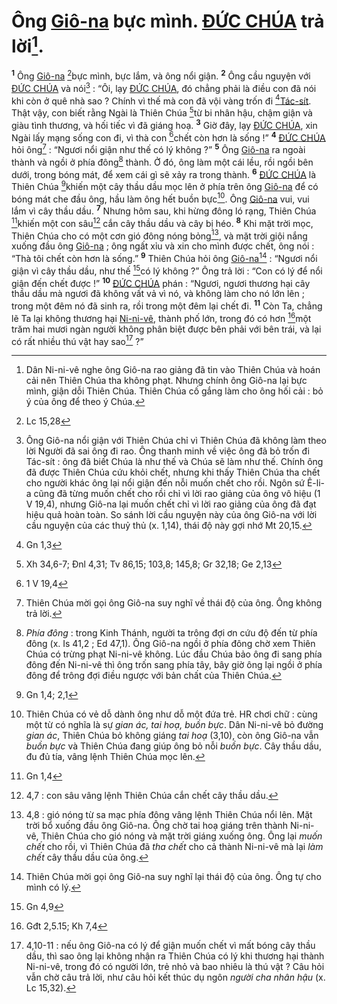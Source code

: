 # Ông [Giô-na]() bực mình. [ĐỨC CHÚA]() trả lời[^1].
<sup><b>1</b></sup> Ông [Giô-na]() [^1*]bực mình, bực lắm, và ông nổi giận. <sup><b>2</b></sup> Ông cầu nguyện với [ĐỨC CHÚA]() và nói[^2] : “Ôi, lạy [ĐỨC CHÚA](), đó chẳng phải là điều con đã nói khi còn ở quê nhà sao ? Chính vì thế mà con đã vội vàng trốn đi [^2*][Tác-sít](). Thật vậy, con biết rằng Ngài là Thiên Chúa [^3*]từ bi nhân hậu, chậm giận và giàu tình thương, và hối tiếc vì đã giáng hoạ. <sup><b>3</b></sup> Giờ đây, lạy [ĐỨC CHÚA](), xin Ngài lấy mạng sống con đi, vì thà con [^4*]chết còn hơn là sống !” <sup><b>4</b></sup> [ĐỨC CHÚA]() hỏi ông[^3] : “Ngươi nổi giận như thế có lý không ?” <sup><b>5</b></sup> Ông [Giô-na]() ra ngoài thành và ngồi ở phía đông[^4] thành. Ở đó, ông làm một cái lều, rồi ngồi bên dưới, trong bóng mát, để xem cái gì sẽ xảy ra trong thành. <sup><b>6</b></sup> [ĐỨC CHÚA]() là Thiên Chúa [^5*]khiến một cây thầu dầu mọc lên ở phía trên ông [Giô-na]() để có bóng mát che đầu ông, hầu làm ông hết buồn bực[^5]. Ông [Giô-na]() vui, vui lắm vì cây thầu dầu. <sup><b>7</b></sup> Nhưng hôm sau, khi hừng đông ló rạng, Thiên Chúa [^6*]khiến một con sâu[^6] cắn cây thầu dầu và cây bị héo. <sup><b>8</b></sup> Khi mặt trời mọc, Thiên Chúa cho có một cơn gió đông nóng bỏng[^7], và mặt trời giội nắng xuống đầu ông [Giô-na]() ; ông ngất xỉu và xin cho mình được chết, ông nói : “Thà tôi chết còn hơn là sống.” <sup><b>9</b></sup> Thiên Chúa hỏi ông [Giô-na]()[^8] : “Ngươi nổi giận vì cây thầu dầu, như thế [^7*]có lý không ?” Ông trả lời : “Con có lý để nổi giận đến chết được !” <sup><b>10</b></sup> [ĐỨC CHÚA]() phán : “Ngươi, ngươi thương hại cây thầu dầu mà ngươi đã không vất vả vì nó, và không làm cho nó lớn lên ; trong một đêm nó đã sinh ra, rồi trong một đêm lại chết đi. <sup><b>11</b></sup> Còn Ta, chẳng lẽ Ta lại không thương hại [Ni-ni-vê](), thành phố lớn, trong đó có hơn [^8*]một trăm hai mươi ngàn người không phân biệt được bên phải với bên trái, và lại có rất nhiều thú vật hay sao[^9] ?”

[^1]: Dân Ni-ni-vê nghe ông Giô-na rao giảng đã tin vào Thiên Chúa và hoán cải nên Thiên Chúa tha không phạt. Nhưng chính ông Giô-na lại bực mình, giận dỗi Thiên Chúa. Thiên Chúa cố gắng làm cho ông hối cải : bỏ ý của ông để theo ý Chúa.
[^2]: Ông Giô-na nổi giận với Thiên Chúa chỉ vì Thiên Chúa đã không làm theo lời Người đã sai ông đi rao. Ông thanh minh về việc ông đã bỏ trốn đi Tác-sít : ông đã biết Chúa là như thế và Chúa sẽ làm như thế. Chính ông đã được Thiên Chúa cứu khỏi chết, nhưng khi thấy Thiên Chúa tha chết cho người khác ông lại nổi giận đến nỗi muốn chết cho rồi. Ngôn sứ Ê-li-a cũng đã từng muốn chết cho rồi chỉ vì lời rao giảng của ông vô hiệu (1 V 19,4), nhưng Giô-na lại muốn chết chỉ vì lời rao giảng của ông đã đạt hiệu quả hoàn toàn. So sánh lời cầu nguyện này của ông Giô-na với lời cầu nguyện của các thuỷ thủ (x. 1,14), thái độ này gợi nhớ Mt 20,15.
[^3]: Thiên Chúa mời gọi ông Giô-na suy nghĩ về thái độ của ông. Ông không trả lời.
[^4]: *Phía đông* : trong Kinh Thánh, người ta trông đợi ơn cứu độ đến từ phía đông (x. Is 41,2 ; Ed 47,1). Ông Giô-na ngồi ở phía đông chờ xem Thiên Chúa có trừng phạt Ni-ni-vê không. Lúc đầu Chúa bảo ông đi sang phía đông đến Ni-ni-vê thì ông trốn sang phía tây, bây giờ ông lại ngồi ở phía đông để trông đợi điều ngược với bản chất của Thiên Chúa.
[^5]: Thiên Chúa có vẻ dỗ dành ông như dỗ một đứa trẻ. HR chơi chữ : cùng một từ có nghĩa là sự *gian ác, tai hoạ, buồn bực*. Dân Ni-ni-vê bỏ đường *gian ác*, Thiên Chúa bỏ không giáng *tai hoạ* (3,10), còn ông Giô-na vẫn *buồn bực* và Thiên Chúa đang giúp ông bỏ nỗi *buồn bực*. Cây thầu dầu, đu đủ tía, vâng lệnh Thiên Chúa mọc lên.
[^6]: 4,7 : con sâu vâng lệnh Thiên Chúa cắn chết cây thầu dầu.
[^7]: 4,8 : gió nóng từ sa mạc phía đông vâng lệnh Thiên Chúa nổi lên. Mặt trời bổ xuống đầu ông Giô-na. Ông chờ tai hoạ giáng trên thành Ni-ni-vê, Thiên Chúa cho gió nóng và mặt trời giáng xuống ông. Ông lại *muốn chết* cho rồi, vì Thiên Chúa đã *tha chết* cho cả thành Ni-ni-vê mà lại *làm chết* cây thầu dầu của ông.
[^8]: Thiên Chúa mời gọi ông Giô-na suy nghĩ lại thái độ của ông. Ông tự cho mình có lý.
[^9]: 4,10-11 : nếu ông Giô-na có lý để giận muốn chết vì mất bóng cây thầu dầu, thì sao ông lại không nhận ra Thiên Chúa có lý khi thương hại thành Ni-ni-vê, trong đó có người lớn, trẻ nhỏ và bao nhiêu là thú vật ? Câu hỏi vẫn chờ câu trả lời, như câu hỏi kết thúc dụ ngôn *người cha nhân hậu* (x. Lc 15,32).
[^1*]: Lc 15,28
[^2*]: Gn 1,3
[^3*]: Xh 34,6-7; Đnl 4,31; Tv 86,15; 103,8; 145,8; Gr 32,18; Ge 2,13
[^4*]: 1 V 19,4
[^5*]: Gn 1,4; 2,1
[^6*]: Gn 1,4
[^7*]: Gn 4,9
[^8*]: Gđt 2,5.15; Kh 7,4